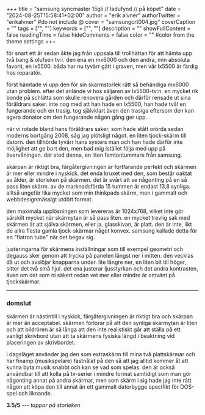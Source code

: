 +++
title = "samsung syncmaster 15gli // ladufynd // på köpet"
date = "2024-08-25T15:58:41+02:00"
author = "erik alvner"
authorTwitter = "erikalvner" #do not include @
cover = "samsungcrt004.jpg"
coverCaption = ""
tags = ["", ""]
keywords = ["", ""]
description = ""
showFullContent = false
readingTime = false
hideComments = false
color = "" #color from the theme settings
+++



för snart ett år sedan åkte jag från uppsala till trollhättan för att hämta upp två bang & olufsen tv:r. den ena en mx6000 och den andra, min absoluta favorit, en lx5500. båda har nu tyvärr gått i graven, men vår lx5500 är färdig hos reparatör.

först hämtade vi upp den för sin skärmstorlek rätt så behändiga mx6000 utan problem. efter det anlände vi hos säljaren av lx5500-tv:n. en mycket rik bonde på schlätta som skulle renovera gården och därför rensade ut sina föräldrars saker. inte nog med att han hade en lx5500, han hade två! en fungerande och en trasig. tog självklart även den trasiga eftersom den kan agera donator om den fungerande någon gång ger upp.

när vi rotade bland hans föräldrars saker, som hade stått orörda sedan moderns bortgång 2008, såg jag plötsligt något. en liten tjock-skärm till datorn. den tillhörde tyvärr hans systers man och han hade därför inte möjlighet att ge bort den, men bad mig istället följa med upp på övervåningen. där stod denna, en liten femtontummare från samsung. 

skärpan är riktigt bra, färgåtergivningen är fortfarande perfekt och skärmen är mer eller mindre i nyskick. det enda kruxet med den, som består oaktat av ålder, är storleken på skärmen. det är svårt att se någonting på en så pass liten skärm. av de marknadsförda 15 tummen är endast 13,8 synliga. alltså ungefär lika mycket som min thinkpads skärm, men i gammalt och webbdesignmässigt utdött format. 

den maximala upplösningen som levereras är 1024x768, vilket inte gör särskilt mycket när skärmytan är så pass liten. en mycket trevlig sak med skärmen är att själva skärmen, eller ja, glasskivan, är platt. den är inte, likt de allra flesta gamla tjock-skärmar något konvex. samsung kallade detta för en "flatron tube" när det begav sig. 

justeringarna för skärmens inställningar som till exempel geometri och degauss sker genom att trycka på panelen längst ner i mitten. den vecklas då ut och avslöjar knapparna under. lite längre ner, en liten bit till höger, sitter det två små hjul. det ena justerar ljusstyrkan och det andra kontrasten, även om det som ni säkert redan vet mer eller mindre är omvänt på tjockskärmar. 

----

### domslut

skärmen är nästintill i nyskick, färgåtergivningen är riktigt bra och skärpan är mer än acceptabel. skärmen förlorar på att den synliga skärmytan är liten och att bildrören är så långa att den inte realistiskt går att ställa på ett vanligt skrivbord utan att ta skärmens fysiska längd i beaktning vid placeringen av skrivbordet. 

i dagsläget använder jag den som extraskärm till mina två plattskärmar och har finamp (musikspelare) fastnålat på den så att jag alltid kommer åt att kunna byta musik snabbt och kan se vad som spelas. den är också användbar till att kolla på tv-serier i mindre format samtidigt som man gör någonting annat på andra skärmar, men som skärm i sig hade jag inte rått någon att köpa den till annat än ett gammalt datorbygge specifikt för DOS-spel och liknande.

**3.5/5** --- *tappar på storleken*